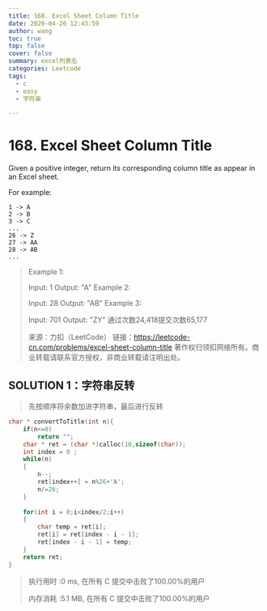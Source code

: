 ```yaml
---
title: 168. Excel Sheet Column Title
date: 2020-04-26 12:43:59
author: wang
toc: true
top: false
cover: false
summary: excel列表名
categories: Leetcode
tags:
  - c
  - easy
  - 字符串

---
```


# 168. Excel Sheet Column Title

Given a positive integer, return its corresponding column title as appear in an Excel sheet.

For example:

    1 -> A
    2 -> B
    3 -> C
    ...
    26 -> Z
    27 -> AA
    28 -> AB 
    ...


> Example 1:
>
> Input: 1
> Output: "A"
> Example 2:
>
> Input: 28
> Output: "AB"
> Example 3:
>
> Input: 701
> Output: "ZY"
> 通过次数24,418提交次数65,177
>
> 来源：力扣（LeetCode）
> 链接：https://leetcode-cn.com/problems/excel-sheet-column-title
> 著作权归领扣网络所有。商业转载请联系官方授权，非商业转载请注明出处。

## SOLUTION 1：字符串反转

> 先按顺序将余数加进字符串，最后进行反转

```c
char * convertToTitle(int n){
    if(n<=0)
        return "";
    char * ret = (char *)calloc(10,sizeof(char));
    int index = 0 ;
    while(n)
    {
        n--;
        ret[index++] = n%26+'A';
        n/=26;
    }
    
    for(int i = 0;i<index/2;i++)
    {
        char temp = ret[i];
        ret[i] = ret[index - i - 1];
        ret[index - i - 1] = temp;
    }
    return ret;
}
```

> 执行用时 :0 ms, 在所有 C 提交中击败了100.00%的用户
>
> 内存消耗 :5.1 MB, 在所有 C 提交中击败了100.00%的用户


